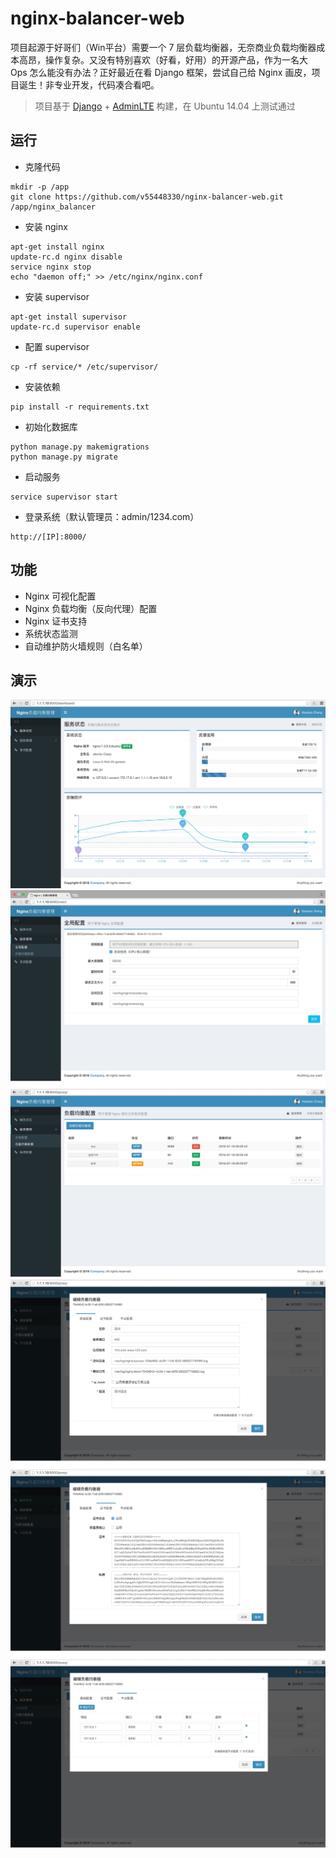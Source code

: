 # nginx-balancer-web


项目起源于好哥们（Win平台）需要一个 7 层负载均衡器，无奈商业负载均衡器成本高昂，操作复杂。又没有特别喜欢（好看，好用）的开源产品，作为一名大 Ops 怎么能没有办法？正好最近在看 Django 框架，尝试自己给 Nginx 画皮，项目诞生！非专业开发，代码凑合看吧。
> 项目基于 [Django](https://www.djangoproject.com/) + [AdminLTE](https://www.almsaeedstudio.com/) 构建，在 Ubuntu 14.04 上测试通过

## 运行
* 克隆代码
```
mkdir -p /app
git clone https://github.com/v55448330/nginx-balancer-web.git /app/nginx_balancer
```
* 安装 nginx
```
apt-get install nginx
update-rc.d nginx disable
service nginx stop
echo "daemon off;" >> /etc/nginx/nginx.conf
```
* 安装 supervisor
```
apt-get install supervisor
update-rc.d supervisor enable
```
* 配置 supervisor
```
cp -rf service/* /etc/supervisor/
```
* 安装依赖
```
pip install -r requirements.txt
```
* 初始化数据库
```
python manage.py makemigrations
python manage.py migrate
```
* 启动服务
```
service supervisor start
```
* 登录系统（默认管理员：admin/1234.com）
```
http://[IP]:8000/
```

## 功能
* Nginx 可视化配置
* Nginx 负载均衡（反向代理）配置
* Nginx 证书支持
* 系统状态监测
* 自动维护防火墙规则（白名单）

## 演示
![image](readme_img/1.jpg)
![image](readme_img/2.jpg)
![image](readme_img/3.jpg)
![image](readme_img/4.jpg)
![image](readme_img/5.jpg)
![image](readme_img/6.jpg)
